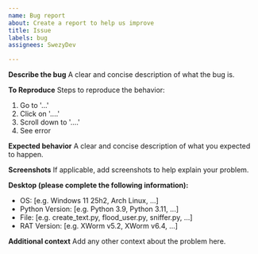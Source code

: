 ```yaml
---
name: Bug report
about: Create a report to help us improve
title: Issue
labels: bug
assignees: SwezyDev

---
```


**Describe the bug**
A clear and concise description of what the bug is.

**To Reproduce**
Steps to reproduce the behavior:
1. Go to '...'
2. Click on '....'
3. Scroll down to '....'
4. See error

**Expected behavior**
A clear and concise description of what you expected to happen.

**Screenshots**
If applicable, add screenshots to help explain your problem.

**Desktop (please complete the following information):**
 - OS: [e.g. Windows 11 25h2, Arch Linux, ...]
 - Python Version: [e.g. Python 3.9, Python 3.11, ...]
 - File: [e.g. create_text.py, flood_user.py, sniffer.py, ...]
 - RAT Version: [e.g. XWorm v5.2, XWorm v6.4, ...]

**Additional context**
Add any other context about the problem here.
